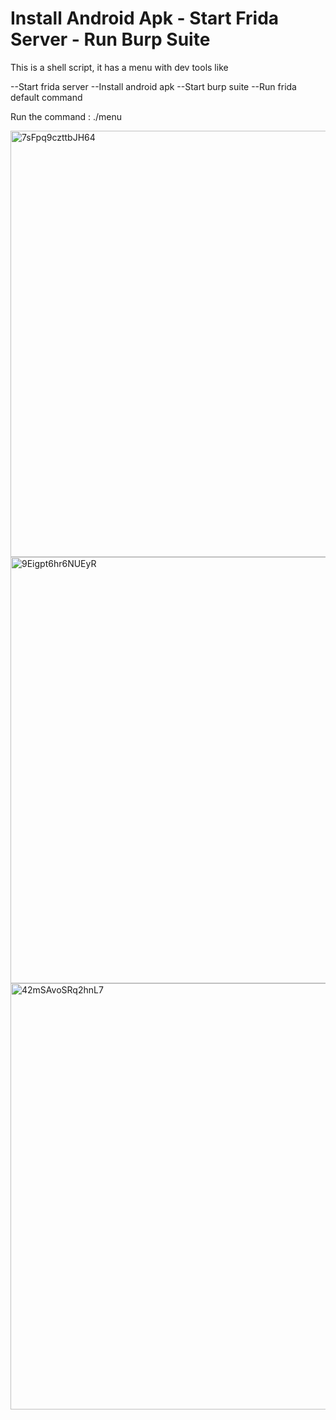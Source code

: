 # Install Android Apk - Start Frida Server - Run Burp Suite
This is a shell script, it has a menu with dev tools like 

--Start frida server
--Install android apk
--Start burp suite
--Run frida default command

Run the command : ./menu 

<img width="682" alt="7sFpq9czttbJH64" src="https://user-images.githubusercontent.com/4541512/160807680-e114b074-7e51-4119-b8dd-6ac2454fcc5a.png">

<img width="682" alt="9Eigpt6hr6NUEyR" src="https://user-images.githubusercontent.com/4541512/160807760-b3a8e66c-5319-470f-8b7c-e128a229ee6f.png">

<img width="682" alt="42mSAvoSRq2hnL7" src="https://user-images.githubusercontent.com/4541512/160807781-d139b805-fa0a-485e-b385-3ee8766b81de.png">
